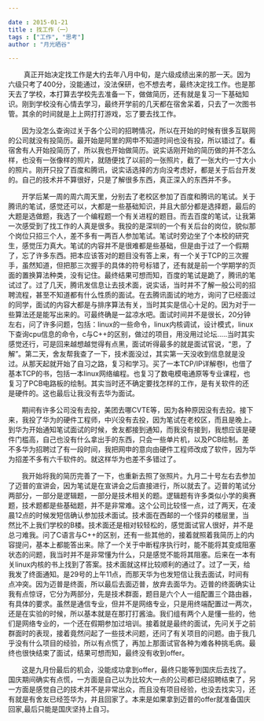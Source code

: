```yaml
---

date : 2015-01-21
title : 找工作（一）
tags : ["工作", "思考"]
author : "月光晒谷"

---
```


&nbsp; &nbsp; &nbsp; &nbsp; 真正开始决定找工作是大约去年八月中旬，是六级成绩出来的那一天。因为六级只考了400分，没能通过，没法保研，也不想去考，最终决定找工作。也是那天去了学校，本打算去学校先去准备一下，做做简历，还有就是复习一下基础知识。刚到学校没有心情去学习，最终开学前的几天都在宿舍呆着，只去了一次图书管。其余的时间就是上上网打打游戏，忘了要去找工作。

<!--more-->

&nbsp; &nbsp; &nbsp; &nbsp;因为没怎么查询过关于各个公司的招聘情况，所以在开始的时候有很多互联网的公司就没有投简历。最开始是阿里的网申不知道时间也没有投，所以错过了。看宿舍有人开始投简历了，所以我也开始做简历。说实话刚开始的简历做的并不怎么样，也没有一张像样的照片，就随便找了以前的一张照片，截了一张大约一寸大小的照片。刚开只投了百度和腾讯，说实话选择的方向没考虑好，都是关于后台开发的。自己的技术并不算很好，只是了解很多东西，真正深入的东西并不多。
      
&nbsp; &nbsp; &nbsp; &nbsp;开学后某一周的周六周天里，分别去了老校区参加了百度和腾讯的笔试。关于腾讯的笔试，感觉还可以，大都是一些基础知识，并且大部分都是选择题，最后的大题是选做题，我选了一个编程题一个有关进程的题目。而去百度的笔试，让我第一次感受到了找工作的人真是很多。我投的是深圳的一个有关后台的岗位，貌似那个岗位只招三个人，差不多有一两百人参加笔试。笔试时旁边坐了个本校的研究生，感觉压力真大。笔试的内容并不是很难都是些基础，但是由于过了一个假期了，忘了许多东西。把本应该答对的题目没有答上来，有一个关于TCP的三次握手，虽然知道，但把那三次握手的具体的符号标错了，还有就是前一个学期学的页面的置换算法种类，没有记住。最终结果可想而知，百度的笔试是跪了，腾讯的笔试过了。过了几天，腾讯发信息让去技术面，说实话，当时并不了解一般公司的招聘流程，甚至不知道都有什么性质的面试。在去腾讯面试的地方，询问了已经面过的同学，面试的内容大都是与排序算法有关，当时其实是信心十足的。因为对于一些算法还是能写出来的。可最终确是一盆凉水吧。面试时间并不是很长，20分钟左右，问了许多问题，包括：linux的一些命令，linux内核调试，设计模式，linux下查询cpu信息的命令，c与C++的区别，做过的项目，用没用过论坛.....当时其实感觉还行，可是回来越想越觉得有点黑，面试听得最多的就是面试官说，“恩，了解”。第二天，舍友帮我查了一下，技术面没过，其实第一天没收到信息就是没过。从那天起就开始了自习之路，复习和学习。买了一本TCP/IP详解卷I，也借了基本TCP的书，包括一本linux网络编程。也复习了数电模电通原等专业课程，也复习了PCB电路板的绘制。其实当时还不确定要找怎样的工作，是有关软件的还是硬件的。这也最后让我没有去华为面试。

&nbsp; &nbsp; &nbsp; &nbsp;期间有许多公司没有去投，美团去哪CVTE等，因为各种原因没有去投。接下来，我投了华为的硬件工程师，中兴没有去投，因为笔试在老校区，而且是晚上。到华为开始通知笔试面试的时候，舍友都接到通知，而我没有接到，我想应该是硬件门槛高，自己也没有什么拿出手的东西，只会一些单片机，以及PCB绘制。差不多华为招聘过了有一段时间，我把网申的意向由硬件工程师改成了软件，因为华为招差不多有六千软件的。就这样华为也差不多错过了。

&nbsp; &nbsp; &nbsp; &nbsp;我开始将我的简历完善了一下，也重新去照了张照片。九月二十号左右去参加了迈普的宣讲会，因为笔试是在宣讲会之后直接进行，所以就去了。迈普的笔试分两部分，一部分是逻辑题，一部分是技术相关的题。逻辑题有许多类似小学的奥赛题，技术题都是些基础题，并不是非常难。这个公司比较怪一点，过了两天，在凌晨12点的时候发短信确认参加技术面试。技术面在西邮的一个怪异的楼层里，当然比不上我们学校的B楼。技术面还是相对较轻松的，感觉面试官人很好，并不是总刁难我。问了C语言与C++的区别，还有一些其他的，接着就照着我简历上的内容提问，基本上都能答出来。除了一个关于中断程序执行时，能不能将其变成阻塞状态的问题，我当时并不是非常懂为什么，只是感觉不能将其阻塞。后来在一本有关linux内核的书上找到了答案。技术面就这样比较顺利的通过了。过了一天，给我发了终面通知。是29号的上午11点，而那天华为也发短信让我去面试，时间有点冲突。因为迈普是终面，所以最后去面迈普，放弃去面华为。迈普的终面确实让我有点惊讶，它分为两部分，先是技术群面，题目是六个人一组配置三个路由器，有具体的要求。虽然是通信专业，但并不是网络专业，只是用终端配置过一两次，还是在实验的时候，所以基本就是在那打打酱油。我们组有两个人是懂一些的，他们是网络专业的，一个还在假期参加过培训。接着就是最终的面试，先问关于之前群面时的表现，接着竟然问起了一些技术问题，还问了有关项目的问题。由于我几乎没有什么项目的经验，所以有点慌了，再加上那面试官各种为难各种挑毛病。最终也很快结束了面试，结果可想而知，最终没有收到offer。

&nbsp; &nbsp; &nbsp; &nbsp;这是九月份最后的机会，没能成功拿到offer，最终只能等到国庆后去找了。国庆期间确实有点慌，一方面是自己以为比较大一点的公司都已经招聘结束了，另一方面是感觉自己的技术并不是非常出众，而且没有项目经验，也没去找实习，还有就是有舍友已经签华为，并且回家了。本来是如果拿到迈普的offer就准备国庆回家,最后只能是国庆坚持上自习。


